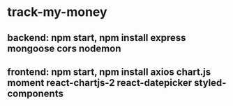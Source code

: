 # track-my-money

## backend: npm start, npm install express mongoose cors nodemon

## frontend: npm start, npm install axios chart.js moment react-chartjs-2 react-datepicker styled-components